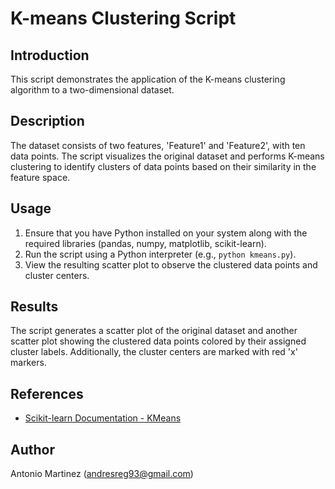 # K-means Clustering Script

## Introduction
This script demonstrates the application of the K-means clustering algorithm to a two-dimensional dataset.

## Description
The dataset consists of two features, 'Feature1' and 'Feature2', with ten data points. The script visualizes the original dataset and performs K-means clustering to identify clusters of data points based on their similarity in the feature space.

## Usage
1. Ensure that you have Python installed on your system along with the required libraries (pandas, numpy, matplotlib, scikit-learn).
2. Run the script using a Python interpreter (e.g., `python kmeans.py`).
3. View the resulting scatter plot to observe the clustered data points and cluster centers.

## Results
The script generates a scatter plot of the original dataset and another scatter plot showing the clustered data points colored by their assigned cluster labels. Additionally, the cluster centers are marked with red 'x' markers.

## References
- [Scikit-learn Documentation - KMeans](https://scikit-learn.org/stable/modules/generated/sklearn.cluster.KMeans.html)

## Author
Antonio Martinez (andresreg93@gmail.com)
